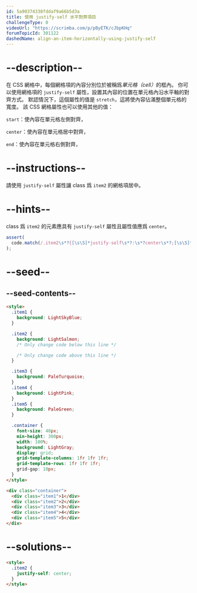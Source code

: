 ```yaml
---
id: 5a90374338fddaf9a66b5d3a
title: 使用 justify-self 水平對齊項目
challengeType: 0
videoUrl: "https://scrimba.com/p/pByETK/cJbpKHq"
forumTopicId: 301122
dashedName: align-an-item-horizontally-using-justify-self
---
```


# --description--

在 CSS 網格中，每個網格項的內容分別位於被稱爲<dfn>單元格（cell）</dfn>的框內。 你可以使用網格項的 `justify-self` 屬性，設置其內容的位置在單元格內沿水平軸的對齊方式。 默認情況下，這個屬性的值是 `stretch`，這將使內容佔滿整個單元格的寬度。 該 CSS 網格屬性也可以使用其他的值：

`start`：使內容在單元格左側對齊，

`center`：使內容在單元格居中對齊，

`end`：使內容在單元格右側對齊，

# --instructions--

請使用 `justify-self` 屬性讓 class 爲 `item2` 的網格項居中。

# --hints--

class 爲 `item2` 的元素應具有 `justify-self` 屬性且屬性值應爲 `center`。

```js
assert(
  code.match(/.item2\s*?{[\s\S]*justify-self\s*?:\s*?center\s*?;[\s\S]*}/gi)
);
```

# --seed--

## --seed-contents--

```html
<style>
  .item1 {
    background: LightSkyBlue;
  }

  .item2 {
    background: LightSalmon;
    /* Only change code below this line */

    /* Only change code above this line */
  }

  .item3 {
    background: PaleTurquoise;
  }
  .item4 {
    background: LightPink;
  }
  .item5 {
    background: PaleGreen;
  }

  .container {
    font-size: 40px;
    min-height: 300px;
    width: 100%;
    background: LightGray;
    display: grid;
    grid-template-columns: 1fr 1fr 1fr;
    grid-template-rows: 1fr 1fr 1fr;
    grid-gap: 10px;
  }
</style>

<div class="container">
  <div class="item1">1</div>
  <div class="item2">2</div>
  <div class="item3">3</div>
  <div class="item4">4</div>
  <div class="item5">5</div>
</div>
```

# --solutions--

```html
<style>
  .item2 {
    justify-self: center;
  }
</style>
```
